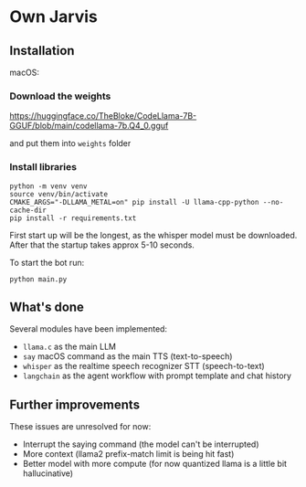 # Own Jarvis

## Installation

macOS:

### Download the weights
https://huggingface.co/TheBloke/CodeLlama-7B-GGUF/blob/main/codellama-7b.Q4_0.gguf

and put them into `weights` folder

### Install libraries

```
python -m venv venv
source venv/bin/activate
CMAKE_ARGS="-DLLAMA_METAL=on" pip install -U llama-cpp-python --no-cache-dir
pip install -r requirements.txt
```

First start up will be the longest, as the whisper model must be downloaded. After that the startup takes approx 5-10 seconds.

To start the bot run:

```
python main.py
```

## What's done

Several modules have been implemented:
- `llama.c` as the main LLM
- `say` macOS command as the main TTS (text-to-speech)
- `whisper` as the realtime speech recognizer STT (speech-to-text)
- `langchain` as the agent workflow with prompt template and chat history

## Further improvements

These issues are unresolved for now:
- Interrupt the saying command (the model can't be interrupted)
- More context (llama2 prefix-match limit is being hit fast)
- Better model with more compute (for now quantized llama is a little bit hallucinative)
